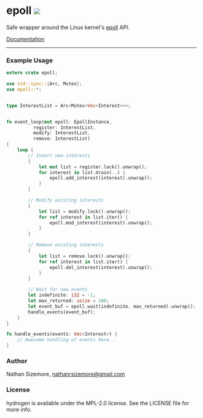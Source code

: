 # epoll [<img src="https://travis-ci.org/nathansizemore/epoll.svg?branch=master">][travis-badge]

Safe wrapper around the Linux kernel's [epoll][epoll-man-page] API.

[Documentation][docs]

---


### Example Usage

``` rust
extern crate epoll;

use std::sync::{Arc, Mutex};
use epoll::*;


type InterestList = Arc<Mutex<Vec<Interest>>>;


fn event_loop(mut epoll: EpollInstance,
	      register: InterestList,
	      modify: InterestList,
	      remove: InterestList)
{
    loop {
        // Insert new interests
        {
            let mut list = register.lock().unwrap();
            for interest in list.drain(..) {
                epoll.add_interest(interest).unwrap();
            }
        }

        // Modify existing interests
        {
            let list = modify.lock().unwrap();
            for ref interest in list.iter() {
                epoll.mod_interest(interest).unwrap();
            }
        }

        // Remove existing interests
        {
            let list = remove.lock().unwrap();
            for ref interest in list.iter() {
                epoll.del_interest(interest).unwrap();
            }
        }

        // Wait for new events
        let indefinite: i32 = -1;
        let max_returned: usize = 100;
        let event_buf = epoll.wait(indefinite, max_returned).unwrap();
        handle_events(event_buf);
    }
}

fn handle_events(events: Vec<Interest>) {
    // Awesome handling of events here...
}
```

### Author

Nathan Sizemore, nathanrsizemore@gmail.com

### License

hydrogen is available under the MPL-2.0 license. See the LICENSE file for more info.



[travis-badge]: https://travis-ci.org/nathansizemore/epoll
[docs]: https://nathansizemore.github.io/epoll/epoll/index.html
[epoll-man-page]: http://man7.org/linux/man-pages/man7/epoll.7.html
